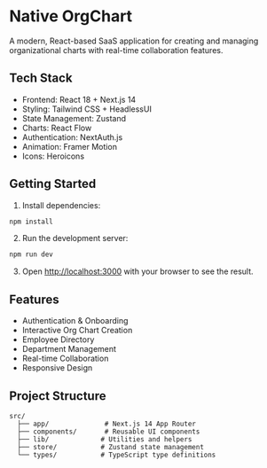 # Native OrgChart

A modern, React-based SaaS application for creating and managing organizational charts with real-time collaboration features.

## Tech Stack

- Frontend: React 18 + Next.js 14
- Styling: Tailwind CSS + HeadlessUI
- State Management: Zustand
- Charts: React Flow
- Authentication: NextAuth.js
- Animation: Framer Motion
- Icons: Heroicons

## Getting Started

1. Install dependencies:
```bash
npm install
```

2. Run the development server:
```bash
npm run dev
```

3. Open [http://localhost:3000](http://localhost:3000) with your browser to see the result.

## Features

- Authentication & Onboarding
- Interactive Org Chart Creation
- Employee Directory
- Department Management
- Real-time Collaboration
- Responsive Design

## Project Structure

```
src/
  ├── app/              # Next.js 14 App Router
  ├── components/       # Reusable UI components
  ├── lib/             # Utilities and helpers
  ├── store/           # Zustand state management
  └── types/           # TypeScript type definitions
```
